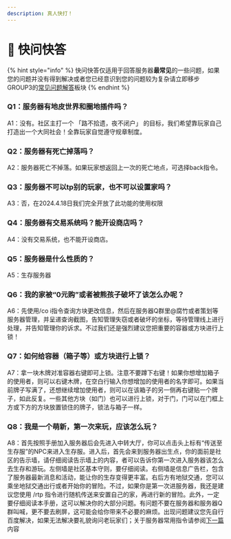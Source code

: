 ```yaml
---
description: 真人快打！
---
```


# 🔮 快问快答

{% hint style="info" %}
快问快答仅适用于回答服务器**最常见**的一些问题，如果您的问题并没有得到解决或者您已经意识到您的问题较为复杂请立即移步GROUP3的[常见问题解答](../../group-3/za-xiang/chang-jian-wen-ti-jie-da.md)板块
{% endhint %}

### Q1：服务器有地皮世界和圈地插件吗？

A1：没有。社区主打一个 「路不拾遗，夜不闭户」 的目标，我们希望靠玩家自己打造出一个大同社会！全靠玩家自觉遵守规章制度。



### Q2：服务器有死亡掉落吗？

A2：服务器死亡不掉落。如果玩家想返回上一次的死亡地点，可选择back指令。

&#x20;

### Q3：服务器不可以tp别的玩家，也不可以设置家吗？

A3：否，在2024.4.18日我们完全开放了此功能的使用权限

&#x20;

### Q4：服务器有交易系统吗？能开设商店吗？

A4：没有交易系统，也不能开设商店。

&#x20;

### Q5：服务器是什么性质的？

A5：生存服务器

&#x20;

### Q6：我的家被“0元购”或者被熊孩子破坏了该怎么办呢？

A6：先使用/co i指令查询方块更改信息，然后在服务器Q群里@腐竹或者策划等服务器管理，并呈递查询截图，告知管理失窃或者破坏的坐标，等待管理线上进行处理，并告知管理你的诉求。不过我们还是强烈建议您把重要的容器或方块进行上锁！

&#x20;

### Q7：如何给容器（箱子等）或方块进行上锁？

A7：拿一块木牌对准容器右键即可上锁。注意不要蹲下右键！如果你想增加箱子的使用者，则可以右键木牌，在空白行输入你想增加的使用者的名字即可。如果当前牌子写满了，还想继续增加使用者，则可以在该箱子的另一侧再右键贴一个牌子，如此反复。一些其他方块（如门）也可以进行上锁，对于门，门可以在门框上方或下方的方块放置锁住的牌子，锁法与箱子一样。

&#x20;

### Q8：我是一个萌新，第一次来玩，应该怎么玩？

A8：首先按照手册加入服务器后会先进入中转大厅，你可以点击头上标有“传送至生存服”的NPC来进入生存服。进入后，首先会来到服务器出生点，你的面前是社区的告示墙，请仔细阅读告示墙上的内容，者可以告诉你第一次进入服务器该怎么去生存和游玩。左侧墙是社区基本守则，要仔细阅读。右侧墙是信息广告栏，包含了服务器最新消息和活动，能让你的生存变得更丰富。右后方有地狱交通，您可以乘坐地狱交通出行或者开始你的冒险。不过，如果你是第一次进服务器，我还是建议您使用 /rtp 指令进行随机传送来安置自己的家，再进行新的冒险。此外，一定要仔细阅读本手册，这可以解决你的大部分问题。有问题不要在服务器和服务器Q群叫喊，更不要去刷屏，这可能会给你带来不必要的麻烦。出现问题建议您先自行百度解决，如果无法解决要礼貌询问老玩家们；关于服务器常用指令请参阅[下一篇](../../zhi-ling-ji-chu-zhi-shi/zhi-ling-chang-yong-zhi-ling.md)内容
